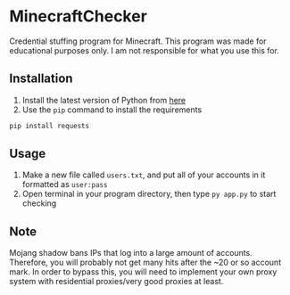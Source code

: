 # MinecraftChecker
Credential stuffing program for Minecraft. This program was made for educational purposes only. I am not responsible for what you use this for.

## Installation
1. Install the latest version of Python from [here](https://www.python.org/downloads/)
2. Use the `pip` command to install the requirements
```bash
pip install requests
```
## Usage
1. Make a new file called `users.txt`, and put all of your accounts in it formatted as `user:pass`
2. Open terminal in your program directory, then type `py app.py` to start checking

## Note
Mojang shadow bans IPs that log into a large amount of accounts. Therefore, you will probably not get many hits after the ~20 or so account mark. In order to bypass this, you will need to implement your own proxy system with residential proxies/very good proxies at least.

